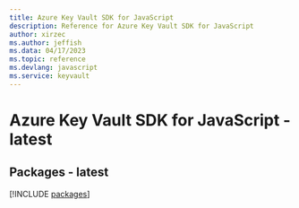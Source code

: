 ```yaml
---
title: Azure Key Vault SDK for JavaScript
description: Reference for Azure Key Vault SDK for JavaScript
author: xirzec
ms.author: jeffish
ms.data: 04/17/2023
ms.topic: reference
ms.devlang: javascript
ms.service: keyvault
---
```

# Azure Key Vault SDK for JavaScript - latest
## Packages - latest
[!INCLUDE [packages](key-vault-index.md)]